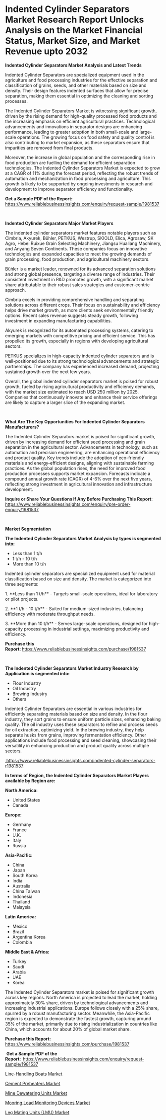 <p><h1>Indented Cylinder Separators Market Research Report Unlocks Analysis on the Market Financial Status, Market Size, and Market Revenue upto 2032</h1></p><p><strong>Indented Cylinder Separators Market Analysis and Latest Trends</strong></p>
<p><p>Indented Cylinder Separators are specialized equipment used in the agriculture and food processing industries for the effective separation and classification of grains, seeds, and other materials based on size and density. Their design features indented surfaces that allow for precise separation, making them essential in optimizing the cleaning and sorting processes.</p><p>The Indented Cylinder Separators Market is witnessing significant growth, driven by the rising demand for high-quality processed food products and the increasing emphasis on efficient agricultural practices. Technological advancements and innovations in separator designs are enhancing performance, leading to greater adoption in both small-scale and large-scale operations. The growing focus on food safety and quality control is also contributing to market expansion, as these separators ensure that impurities are removed from final products.</p><p>Moreover, the increase in global population and the corresponding rise in food production are fuelling the demand for efficient separation technologies. The Indented Cylinder Separators Market is expected to grow at a CAGR of 11% during the forecast period, reflecting the robust trends of automation and mechanization in food processing and agriculture. This growth is likely to be supported by ongoing investments in research and development to improve separator efficiency and functionality.</p></p>
<p><strong>Get a Sample PDF of the Report:&nbsp;</strong> <a href="https://www.reliablebusinessinsights.com/enquiry/request-sample/1981537?utm_campaign=1138&utm_medium=2&utm_source=Github&utm_content=ia&utm_term=02032025&utm_id=indented-cylinder-separators">https://www.reliablebusinessinsights.com/enquiry/request-sample/1981537</a></p>
<p>&nbsp;</p>
<p><strong>Indented Cylinder Separators Major Market Players</strong></p>
<p><p>The indented cylinder separators market features notable players such as Cimbria, Akyurek, Bühler, PETKUS, Westrup, SKIOLD, Elica, Agrosaw, SK Agro, Hebei Ruixue Grain Selecting Machinery, Jiangsu Hualiang Machinery, and Anyang Seven Continents. These companies focus on innovative technologies and expanded capacities to meet the growing demands of grain processing, food production, and agricultural machinery sectors. </p><p>Bühler is a market leader, renowned for its advanced separation solutions and strong global presence, targeting a diverse range of industries. Their consistent investment in R&D promotes growth, with a significant market share attributable to their robust sales strategies and customer-centric approach.</p><p>Cimbria excels in providing comprehensive handling and separating solutions across different crops. Their focus on sustainability and efficiency helps drive market growth, as more clients seek environmentally friendly options. Recent sales revenue suggests steady growth, following investment in expanding manufacturing capabilities.</p><p>Akyurek is recognized for its automated processing systems, catering to emerging markets with competitive pricing and efficient service. This has propelled its growth, especially in regions with developing agricultural sectors.</p><p>PETKUS specializes in high-capacity indented cylinder separators and is well-positioned due to its strong technological advancements and strategic partnerships. The company has experienced increased demand, projecting sustained growth over the next few years.</p><p>Overall, the global indented cylinder separators market is poised for robust growth, fueled by rising agricultural productivity and efficiency demands, with the market size estimated to reach USD 250 million by 2025. Companies that continuously innovate and enhance their service offerings are likely to capture a larger slice of the expanding market.</p></p>
<p>&nbsp;</p>
<p><strong>What Are The Key Opportunities For Indented Cylinder Separators Manufacturers?</strong></p>
<p><p>The Indented Cylinder Separators market is poised for significant growth, driven by increasing demand for efficient seed processing and grain separation in the agricultural sector. Advancements in technology, such as automation and precision engineering, are enhancing operational efficiency and product quality. Key trends include the adoption of eco-friendly materials and energy-efficient designs, aligning with sustainable farming practices. As the global population rises, the need for improved food production processes supports market expansion. Forecasts indicate a compound annual growth rate (CAGR) of 4-6% over the next five years, reflecting strong investment in agricultural innovation and infrastructure development.</p></p>
<p><strong>Inquire or Share Your Questions If Any Before Purchasing This Report:</strong> <a href="https://www.reliablebusinessinsights.com/enquiry/pre-order-enquiry/1981537?utm_campaign=1138&utm_medium=2&utm_source=Github&utm_content=ia&utm_term=02032025&utm_id=indented-cylinder-separators">https://www.reliablebusinessinsights.com/enquiry/pre-order-enquiry/1981537</a></p>
<p>&nbsp;</p>
<p><strong>Market Segmentation</strong></p>
<p><strong>The Indented Cylinder Separators Market Analysis by types is segmented into:</strong></p>
<p><ul><li>Less than 1 t/h</li><li>1 t/h - 10 t/h</li><li>More than 10 t/h</li></ul></p>
<p><p>Indented cylinder separators are specialized equipment used for material classification based on size and density. The market is categorized into three segments: </p><p>1. **Less than 1 t/h** - Targets small-scale operations, ideal for laboratory or pilot projects.</p><p>2. **1 t/h - 10 t/h** - Suited for medium-sized industries, balancing efficiency with moderate throughput needs.</p><p>3. **More than 10 t/h** - Serves large-scale operations, designed for high-capacity processing in industrial settings, maximizing productivity and efficiency.</p></p>
<p><strong>Purchase this Report:&nbsp;</strong><a href="https://www.reliablebusinessinsights.com/purchase/1981537?utm_campaign=1138&utm_medium=2&utm_source=Github&utm_content=ia&utm_term=02032025&utm_id=indented-cylinder-separators">https://www.reliablebusinessinsights.com/purchase/1981537</a></p>
<p>&nbsp;</p>
<p><strong>The Indented Cylinder Separators Market Industry Research by Application is segmented into:</strong></p>
<p><ul><li>Flour Industry</li><li>Oil Industry</li><li>Brewing Industry</li><li>Others</li></ul></p>
<p><p>Indented Cylinder Separators are essential in various industries for efficiently separating materials based on size and density. In the flour industry, they sort grains to ensure uniform particle sizes, enhancing baking quality. The oil industry uses these separators to refine and process seeds for oil extraction, optimizing yield. In the brewing industry, they help separate husks from grains, improving fermentation efficiency. Other applications include food processing and seed cleaning, showcasing their versatility in enhancing production and product quality across multiple sectors.</p></p>
<p><a href="https://www.reliablebusinessinsights.com/indented-cylinder-separators-r1981537?utm_campaign=1138&utm_medium=2&utm_source=Github&utm_content=ia&utm_term=02032025&utm_id=indented-cylinder-separators">&nbsp;https://www.reliablebusinessinsights.com/indented-cylinder-separators-r1981537</a></p>
<p><strong>In terms of Region, the Indented Cylinder Separators Market Players available by Region are:</strong></p>
<p>
    <p> <strong> North America: </strong>
        <ul>
            <li>United States</li>
            <li>Canada</li>
        </ul>
        </p> 
    <p> <strong> Europe: </strong>
        <ul>
            <li>Germany</li>
            <li>France</li>
            <li>U.K.</li>
            <li>Italy</li>
            <li>Russia</li>
        </ul>
        </p> 
    <p> <strong> Asia-Pacific: </strong>
        <ul>
            <li>China</li>
            <li>Japan</li>
            <li>South Korea</li>
            <li>India</li>
            <li>Australia</li>
            <li>China Taiwan</li>
            <li>Indonesia</li>
            <li>Thailand</li>
            <li>Malaysia</li>
        </ul>
        </p> 
    <p> <strong> Latin America: </strong>
        <ul>
            <li>Mexico</li>
            <li>Brazil</li>
            <li>Argentina Korea</li>
            <li>Colombia</li>
        </ul>
        </p> 
    <p> <strong> Middle East & Africa: </strong>
        <ul>
            <li>Turkey</li>
            <li>Saudi</li>
            <li>Arabia</li>
            <li>UAE</li>
            <li>Korea</li>
        </ul>
    </p>
    </p>
<p><p>The Indented Cylinder Separators market is poised for significant growth across key regions. North America is projected to lead the market, holding approximately 30% share, driven by technological advancements and increasing industrial applications. Europe follows closely with a 25% share, spurred by a robust manufacturing sector. Meanwhile, the Asia-Pacific region is expected to demonstrate the fastest growth, capturing around 35% of the market, primarily due to rising industrialization in countries like China, which accounts for about 20% of global market share.</p></p>
<p><strong>Purchase this Report: </strong><a href="https://www.reliablebusinessinsights.com/purchase/1981537?utm_campaign=1138&utm_medium=2&utm_source=Github&utm_content=ia&utm_term=02032025&utm_id=indented-cylinder-separators">https://www.reliablebusinessinsights.com/purchase/1981537</a></p>
<p>&nbsp;<strong>Get a Sample PDF of the Report:&nbsp;&nbsp;</strong><a href="https://www.reliablebusinessinsights.com/enquiry/request-sample/1981537?utm_campaign=1138&utm_medium=2&utm_source=Github&utm_content=ia&utm_term=02032025&utm_id=indented-cylinder-separators">https://www.reliablebusinessinsights.com/enquiry/request-sample/1981537</a></p>
<p><strong></strong></p>
<p><p><a href="https://github.com/mehakmiamid1/Market-Research-Report-List-1/blob/main/line-handling-boats-market.md?utm_campaign=1138&utm_medium=2&utm_source=Github&utm_content=ia&utm_term=02032025&utm_id=indented-cylinder-separators">Line-Handling Boats Market</a></p><p><a href="https://github.com/lelkohydesyj/Market-Research-Report-List-1/blob/main/cement-preheaters-market.md?utm_campaign=1138&utm_medium=2&utm_source=Github&utm_content=ia&utm_term=02032025&utm_id=indented-cylinder-separators">Cement Preheaters Market</a></p><p><a href="https://github.com/thanenegenqa/Market-Research-Report-List-1/blob/main/mine-dewatering-units-market.md?utm_campaign=1138&utm_medium=2&utm_source=Github&utm_content=ia&utm_term=02032025&utm_id=indented-cylinder-separators">Mine Dewatering Units Market</a></p><p><a href="https://github.com/jenevycachat/Market-Research-Report-List-1/blob/main/mooring-load-monitoring-devices-market.md?utm_campaign=1138&utm_medium=2&utm_source=Github&utm_content=ia&utm_term=02032025&utm_id=indented-cylinder-separators">Mooring Load Monitoring Devices Market</a></p><p><a href="https://github.com/cachaskluwe/Market-Research-Report-List-1/blob/main/leg-mating-units-lmu-market.md?utm_campaign=1138&utm_medium=2&utm_source=Github&utm_content=ia&utm_term=02032025&utm_id=indented-cylinder-separators">Leg Mating Units (LMU) Market</a></p></p>